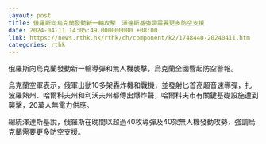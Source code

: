 ```yaml
---
layout: post
title: 俄羅斯向烏克蘭發動新一輪攻擊　澤連斯基強調需要更多防空支援
date: 2024-04-11 14:05:49.000000000 +08:00
link: https://news.rthk.hk/rthk/ch/component/k2/1748440-20240411.htm
categories: rthk
---
```


俄羅斯向烏克蘭發動新一輪導彈和無人機襲擊，烏克蘭全國響起防空警報。

烏克蘭空軍表示，俄軍出動10多架轟炸機和戰機，並發射匕首高超音速導彈，扎波羅熱州、哈爾科夫州和利沃夫州都傳出爆炸聲，哈爾科夫市有關鍵基礎設施遭到襲擊，20萬人無電力供應。

總統澤連斯基說，俄羅斯在晚間以超過40枚導彈及40架無人機發動攻勢，強調烏克蘭需要更多防空支援。
